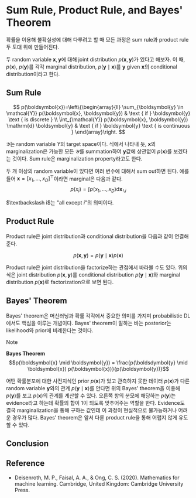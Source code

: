 # Sum Rule, Product Rule, and Bayes' Theorem

확률을 이용해 불확실성에 대해 다루려고 할 때 모든 과정은 sum rule과 product rule 두 토대 위에 만들어진다.

두 random variable $\boldsymbol{x}, \boldsymbol{y}$에 대해 joint distribution $p(\boldsymbol{x}, \boldsymbol{y})$가 있다고 해보자. 이 때, $p(\boldsymbol{x})$, $p(\boldsymbol{y})$를 각각 marginal distribution, $p(\boldsymbol{y} \mid \boldsymbol{x})$를 $\boldsymbol{y}$ given $\boldsymbol{x}$의 conditional distribution이라고 한다.

## Sum Rule

$$
p(\boldsymbol{x})=\left\{\begin{array}{ll}
\sum_{\boldsymbol{y} \in \mathcal{Y}} p(\boldsymbol{x}, \boldsymbol{y}) & \text { if } \boldsymbol{y} \text { is discrete } \\
\int_{\mathcal{Y}} p(\boldsymbol{x}, \boldsymbol{y}) \mathrm{d} \boldsymbol{y} & \text { if } \boldsymbol{y} \text { is continuous }
\end{array}\right.
$$

$\mathcal{Y}$는 random variable $Y$의 target space이다. 식에서 나타내 듯, $\boldsymbol{x}$의 marginalization은 가능한 모든 $\mathcal{Y}$를 summation하여 $\boldsymbol{y}$값에 상관없이 $p(\boldsymbol{x})$를 보겠다는 것이다. Sum rule은 marginalization property라고도 한다.

두 개 이상의 random variable이 있다면 여러 변수에 대해서 sum out하면 된다. 예를 들어 $\boldsymbol{x} = [x_{1}, \ldots, x_{D}]^{\top}$이라면 marginal은 다음과 같다.
$$p\left(x_{i}\right)=\int p\left(x_{1}, \ldots, x_{D}\right) \mathrm{d} \boldsymbol{x}_{\backslash i}$$

$\textbackslash i$는 "all except $i$"의 의미이다.

## Product Rule

Product rule은 joint distribution과 conditional distribution을 다음과 같이 연결해준다.

$$p(\boldsymbol{x}, \boldsymbol{y}) = p(\boldsymbol{y} \mid \boldsymbol{x}) p(\boldsymbol{x})$$

Product rule은 joint distribution을 factorize하는 관점에서 바라볼 수도 있다. 위의 식은 joint distribution $p(\boldsymbol{x}, \boldsymbol{y})$를 conditional distribution $p(\boldsymbol{y} \mid \boldsymbol{x})$와 marginal distribution $p(\boldsymbol{x})$로 factorization으로 보면 된다.

## Bayes' Theorem

Bayes' theorem은 머신러닝과 확률 각각에서 중요한 의미를 가지며 probabilistic DL에서도 핵심을 이루는 개념이다. Bayes' theorem이 말하는 바는 posterior는 likelihood와 prior에 비례한다는 것이다.

> [!NOTE]
>
> **Bayes Theorem**
> $$p(\boldsymbol{x} \mid \boldsymbol{y}) = \frac{p(\boldsdymbol{y} \mid \boldsymbol{x}) p(\boldsymbol{x})}{p(\boldsymbol{y})}$$

어떤 확률분포에 대한 사전지식인 prior $p(\boldsymbol{x})$가 있고 관측하지 못한 데이터 $p(\boldsymbol{x})$가 다른 random variable $\boldsymbol{y}$와의 관계 $p(\boldsymbol{y} \mid \boldsymbol{x})$를 안다면 위의 Bayes' theorem을 이용해 $p(\boldsymbol{y})$를 보고 $p(\boldsymbol{x})$의 관계를 계산할 수 있다. 오른쪽 항의 분모에 해당하는 $p(\boldsymbol{y})$는 evidence라고 하는데 확률의 합이 1이 되도록 맞추어주는 역할을 한다. Evidence도 결국 marginalization을 통해 구하는 값인데 이 과정이 현실적으로 불가능하거나 어려운 경우가 많다. Bayes' theorem은 앞서 다룬 product rule을 통해 어렵지 않게 유도할 수 있다.




## Conclusion



## Reference

* Deisenroth, M. P., Faisal, A. A., & Ong, C. S. (2020). Mathematics for machine learning. Cambridge, United Kingdom: Cambridge University Press.
